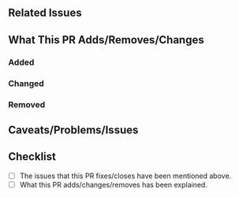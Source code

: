 <!--
	Hi there! Thanks for contributing! Please fill in this template to help us
	review and merge the PR as quickly as possible!
-->

## Related Issues

<!--
	If this is a bug fix, or adds a feature mentioned in another issue, mention
	it as follows:

	- Closes #10
	- Fixes #15
-->

## What This PR Adds/Removes/Changes

<!--
	Explain what has been added/changed/removed, in
	[keepachangelog.com](https://keepachangelog.com) style.
-->

### Added

<!--
	- Added a new feature [#10]
-->

### Changed

<!--
	- Deprecated `global` option
	- Fixed test for deprecated options [#15]
-->

### Removed

<!--
	- Removed deprecated `tip` option
-->

## Caveats/Problems/Issues

<!--
	Any weird code/problems you faced while making this PR. Feel free to ask for
	help with anything, especially if it's your first time contributing!
-->

## Checklist

- [ ] The issues that this PR fixes/closes have been mentioned above.
- [ ] What this PR adds/changes/removes has been explained.
